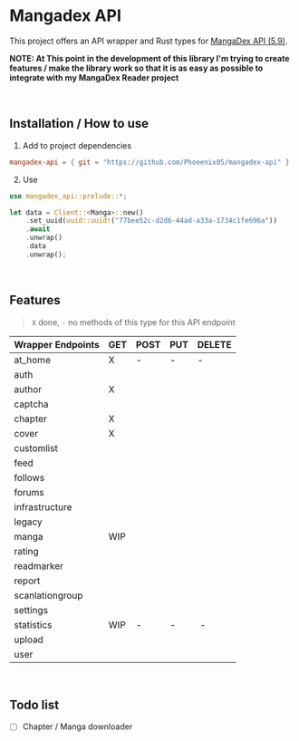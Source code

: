 # Mangadex API

This project offers an API wrapper and Rust types for [MangaDex API (5.9)](https://api.mangadex.org/docs/redoc.html).

**NOTE: At This point in the development of this library I'm trying to create features / make the library work so
that it is as easy as possible to integrate with my MangaDex Reader project**

<br />

## Installation / How to use

1. Add to project dependencies
```toml
mangadex-api = { git = "https://github.com/Phoeenix05/mangadex-api" }
```

2. Use
```rust
use mangadex_api::prelude::*;

let data = Client::<Manga>::new()
    .set_uuid(uuid::uuid!("77bee52c-d2d6-44ad-a33a-1734c1fe696a"))
    .await
    .unwrap()
    .data
    .unwrap();
```

<br />

## Features

> `X` done, `-` no methods of this type for this API endpoint

| Wrapper Endpoints | GET | POST | PUT | DELETE |
| ----------------- | --- | ---- | --- | ------ |
| at_home           | X   | -    | -   | -      |
| auth              |     |      |     |        |
| author            | X   |      |     |        |
| captcha           |     |      |     |        |
| chapter           | X   |      |     |        |
| cover             | X   |      |     |        |
| customlist        |     |      |     |        |
| feed              |     |      |     |        |
| follows           |     |      |     |        |
| forums            |     |      |     |        |
| infrastructure    |     |      |     |        |
| legacy            |     |      |     |        |
| manga             | WIP |      |     |        |
| rating            |     |      |     |        |
| readmarker        |     |      |     |        |
| report            |     |      |     |        |
| scanlationgroup   |     |      |     |        |
| settings          |     |      |     |        |
| statistics        | WIP | -    | -   | -      |
| upload            |     |      |     |        |
| user              |     |      |     |        |

<br/>

## Todo list

- [ ] Chapter / Manga downloader
